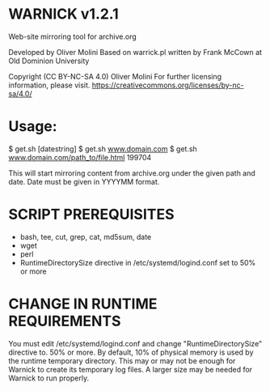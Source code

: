 # WARNICK v1.2.1
Web-site mirroring tool for archive.org

Developed by Oliver Molini
Based on warrick.pl written by Frank McCown at Old Dominion University

Copyright (CC BY-NC-SA 4.0) Oliver Molini
For further licensing information, please visit.
https://creativecommons.org/licenses/by-nc-sa/4.0/

# Usage:
$ get.sh <url> [datestring]
$ get.sh www.domain.com
$ get.sh www.domain.com/path_to/file.html 199704

This will start mirroring content from archive.org under the given path and date.
Date must be given in YYYYMM format.

# SCRIPT PREREQUISITES
- bash, tee, cut, grep, cat, md5sum, date
- wget
- perl
- RuntimeDirectorySize directive in /etc/systemd/logind.conf set to 50% or more

# CHANGE IN RUNTIME REQUIREMENTS
You must edit /etc/systemd/logind.conf and change "RuntimeDirectorySize" directive to.
50% or more. By default, 10% of physical memory is used by the runtime temporary directory.
This may or may not be enough for Warnick to create its temporary log files.
A larger size may be needed for Warnick to run properly.
